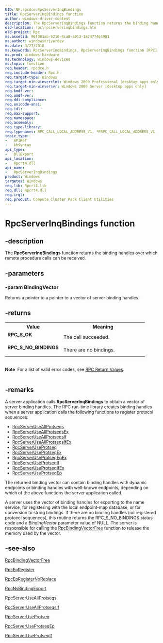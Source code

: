 ```yaml
---
UID: NF:rpcdce.RpcServerInqBindings
title: RpcServerInqBindings function
author: windows-driver-content
description: The RpcServerInqBindings function returns the binding handles over which remote procedure calls can be received.
old-location: rpc\rpcserverinqbindings.htm
old-project: Rpc
ms.assetid: 96f081ab-6210-4ca0-a913-182477463981
ms.author: windowsdriverdev
ms.date: 3/27/2018
ms.keywords: RpcServerInqBindings, RpcServerInqBindings function [RPC], _rpc_rpcserverinqbindings, rpc.rpcserverinqbindings, rpcdce/RpcServerInqBindings
ms.prod: windows-hardware
ms.technology: windows-devices
ms.topic: function
req.header: rpcdce.h
req.include-header: Rpc.h
req.target-type: Windows
req.target-min-winverclnt: Windows 2000 Professional [desktop apps only]
req.target-min-winversvr: Windows 2000 Server [desktop apps only]
req.kmdf-ver: 
req.umdf-ver: 
req.ddi-compliance: 
req.unicode-ansi: 
req.idl: 
req.max-support: 
req.namespace: 
req.assembly: 
req.type-library: 
req.typenames: RPC_CALL_LOCAL_ADDRESS_V1, *PRPC_CALL_LOCAL_ADDRESS_V1
topic_type:
-	APIRef
-	kbSyntax
api_type:
-	DllExport
api_location:
-	Rpcrt4.dll
api_name:
-	RpcServerInqBindings
product: Windows
targetos: Windows
req.lib: Rpcrt4.lib
req.dll: Rpcrt4.dll
req.irql: 
req.product: Compute Cluster Pack Client Utilities
---
```


# RpcServerInqBindings function


## -description


The 
<b>RpcServerInqBindings</b> function returns the binding handles over which remote procedure calls can be received.


## -parameters




### -param BindingVector

Returns a pointer to a pointer to a vector of server binding handles.


## -returns



<table>
<tr>
<th>Value</th>
<th>Meaning</th>
</tr>
<tr>
<td width="40%">
<dl>
<dt><b>RPC_S_OK</b></dt>
</dl>
</td>
<td width="60%">
The call succeeded.

</td>
</tr>
<tr>
<td width="40%">
<dl>
<dt><b>RPC_S_NO_BINDINGS</b></dt>
</dl>
</td>
<td width="60%">
There are no bindings.

</td>
</tr>
</table>
 

<div class="alert"><b>Note</b>  For a list of valid error codes, see 
<a href="https://msdn.microsoft.com/0223aa7a-b0cf-49e3-9f08-90be5ccffbd1">RPC Return Values</a>.</div>
<div> </div>



## -remarks



A server application calls 
<b>RpcServerInqBindings</b> to obtain a vector of server binding handles. The RPC run-time library creates binding handles when a server application calls the following functions to register protocol sequences:

<ul>
<li>
<a href="https://msdn.microsoft.com/e7379656-d6b7-4e5f-9251-7b112a40c6d5">RpcServerUseAllProtseqs</a>
</li>
<li>
<a href="https://msdn.microsoft.com/4fc2ccbe-1b01-4157-b3e7-2c61397d78f7">RpcServerUseAllProtseqsEx</a>
</li>
<li>
<a href="https://msdn.microsoft.com/6f3f7726-3e12-4b0b-8454-25f06a29b245">RpcServerUseAllProtseqsIf</a>
</li>
<li>
<a href="https://msdn.microsoft.com/118c931e-29ca-4ffb-aa32-24c6f4289cc8">RpcServerUseAllProtseqsIfEx</a>
</li>
<li>
<a href="https://msdn.microsoft.com/9b2c9cf0-fe96-4063-a893-f2793595af57">RpcServerUseProtseq</a>
</li>
<li>
<a href="https://msdn.microsoft.com/a8cedfe9-9c16-4c35-9cc4-5ccaa9e130a8">RpcServerUseProtseqEx</a>
</li>
<li>
<a href="https://msdn.microsoft.com/c5bc52c5-9799-4fab-89fa-a680639a229f">RpcServerUseProtseqEpEx</a>
</li>
<li>
<a href="https://msdn.microsoft.com/41c1fa20-266a-4071-91b3-d0fd8196871b">RpcServerUseProtseqIf</a>
</li>
<li>
<a href="https://msdn.microsoft.com/28238ff2-0ed0-4cb5-8117-b6c544d8c098">RpcServerUseProtseqIfEx</a>
</li>
<li>
<a href="https://msdn.microsoft.com/1914a90a-6dee-4517-9de1-d332124eb0a4">RpcServerUseProtseqEp</a>
</li>
</ul>
The returned binding vector can contain binding handles with dynamic endpoints or binding handles with well-known endpoints, depending on which of the above functions the server application called.

A server uses the vector of binding handles for exporting to the name service, for registering with the local endpoint-map database, or for conversion to string bindings. If there are no binding handles (no registered protocol sequences), this routine returns the RPC_S_NO_BINDINGS status code and a <i>BindingVector</i> parameter value of NULL. The server is responsible for calling the 
<a href="https://msdn.microsoft.com/a8af56ae-bacc-497d-b65e-c0a56f3b09de">RpcBindingVectorFree</a> function to release the memory used by the vector.




## -see-also




<a href="https://msdn.microsoft.com/a8af56ae-bacc-497d-b65e-c0a56f3b09de">RpcBindingVectorFree</a>



<a href="https://msdn.microsoft.com/35656cdd-b1ae-43d3-a5c7-92bdb7726d5b">RpcEpRegister</a>



<a href="https://msdn.microsoft.com/eaf132a8-0bc2-4201-945a-76b6c2eab559">RpcEpRegisterNoReplace</a>



<a href="https://msdn.microsoft.com/c89d04d7-f607-48cc-8cb6-b6aebab41671">RpcNsBindingExport</a>



<a href="https://msdn.microsoft.com/e7379656-d6b7-4e5f-9251-7b112a40c6d5">RpcServerUseAllProtseqs</a>



<a href="https://msdn.microsoft.com/6f3f7726-3e12-4b0b-8454-25f06a29b245">RpcServerUseAllProtseqsIf</a>



<a href="https://msdn.microsoft.com/9b2c9cf0-fe96-4063-a893-f2793595af57">RpcServerUseProtseq</a>



<a href="https://msdn.microsoft.com/1914a90a-6dee-4517-9de1-d332124eb0a4">RpcServerUseProtseqEp</a>



<a href="https://msdn.microsoft.com/41c1fa20-266a-4071-91b3-d0fd8196871b">RpcServerUseProtseqIf</a>
 

 

